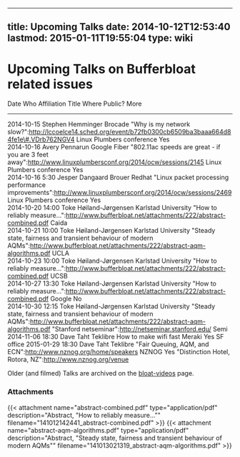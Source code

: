 
---
title: Upcoming Talks
date: 2014-10-12T12:53:40
lastmod: 2015-01-11T19:55:04
type: wiki
---
Upcoming Talks on Bufferbloat related issues
============================================

  Date               Who                      Affiliation           Title                                                                                                                                    Where                                                   Public?   More
  ------------------ ------------------------ --------------------- ---------------------------------------------------------------------------------------------------------------------------------------- ------------------------------------------------------- --------- ------------------------------------------------------------
  2014-10-15         Stephen Hemminger        Brocade               "Why is my network slow?":http://lccoelce14.sched.org/event/b72fb0300cb6509ba3baaa664d84fe1e\#.VDrb762NGV4                               Linux Plumbers conference                               Yes       
  2014-10-16         Avery Pennarun           Google Fiber          "802.11ac speeds are great - if you are 3 feet away":http://www.linuxplumbersconf.org/2014/ocw/sessions/2145                             Linux Plumbers conference                               Yes       
  2014-10-16 5:30    Jesper Dangaard Brouer   Redhat                "Linux packet processing performance improvements":http://www.linuxplumbersconf.org/2014/ocw/sessions/2469                               Linux Plumbers conference                               Yes       
  2014-10-20 14:00   Toke Høiland-Jørgensen   Karlstad University   "How to reliably measure...":http://www.bufferbloat.net/attachments/222/abstract-combined.pdf                                            Caida                                                             
  2014-10-21 10:00   Toke Høiland-Jørgensen   Karlstad University   "Steady state, fairness and transient behaviour of modern AQMs":http://www.bufferbloat.net/attachments/222/abstract-aqm-algorithms.pdf   UCLA                                                              
  2014-10-23 10:00   Toke Høiland-Jørgensen   Karlstad University   "How to reliably measure...":http://www.bufferbloat.net/attachments/222/abstract-combined.pdf                                            UCSB                                                              
  2014-10-27 13:30   Toke Høiland-Jørgensen   Karlstad University   "How to reliably measure...":http://www.bufferbloat.net/attachments/222/abstract-combined.pdf                                            Google                                                  No        
  2014-10-30 12:15   Toke Høiland-Jørgensen   Karlstad University   "Steady state, fairness and transient behaviour of modern AQMs":http://www.bufferbloat.net/attachments/222/abstract-aqm-algorithms.pdf   "Stanford netseminar":http://netseminar.stanford.edu/   Semi      
  2014-11-06 18:30   Dave Taht                Teklibre              How to make wifi fast                                                                                                                    Meraki                                                  Yes       SF office
  2015-01-29 18:30   Dave Taht                Teklibre              "Fair Queuing, AQM, and ECN":http://www.nznog.org/home/speakers                                                                          NZNOG                                                   Yes       "Distinction Hotel, Rotora, NZ":http://www.nznog.org/venue

Older (and filmed) Talks are archived on the
[bloat-videos](/cerowrt/wiki/Bloat-videos.md) page.

### Attachments
{{< attachment name="abstract-combined.pdf" type="application/pdf" description="Abstract, \"How to reliably measure...\"" filename="141012142441_abstract-combined.pdf" >}}
{{< attachment name="abstract-aqm-algorithms.pdf" type="application/pdf" description="Abstract, \"Steady state, fairness and transient behaviour of modern AQMs\"" filename="141013021319_abstract-aqm-algorithms.pdf" >}}
